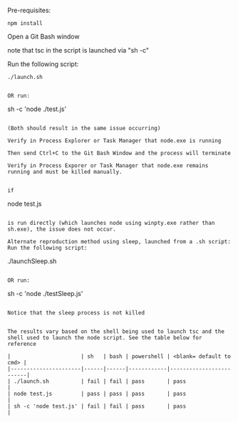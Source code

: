 Pre-requisites:

```
npm install
```

Open a Git Bash window

note that tsc in the script is launched via "sh -c"

Run the following script:

```
./launch.sh
```
```

OR run:

```
sh -c 'node ./test.js'
```

(Both should result in the same issue occurring)

Verify in Process Explorer or Task Manager that node.exe is running

Then send Ctrl+C to the Git Bash Window and the process will terminate

Verify in Process Exporer or Task Manager that node.exe remains running and must be killed manually.


if

```
node test.js
```

is run directly (which launches node using winpty.exe rather than sh.exe), the issue does not occur.

Alternate reproduction method using sleep, launched from a .sh script:
Run the following script:

```
./launchSleep.sh
```

OR run:

```
sh -c 'node ./testSleep.js'
```

Notice that the sleep process is not killed


The results vary based on the shell being used to launch tsc and the shell used to launch the node script. See the table below for reference

|                      | sh   | bash | powershell | <blank= default to cmd> |
|----------------------|------|------|------------|-------------------------|
| ./launch.sh          | fail | fail | pass       | pass                    |
| node test.js         | pass | pass | pass       | pass                    |
| sh -c 'node test.js' | fail | fail | pass       | pass                    |